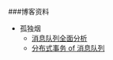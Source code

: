 ###博客资料
+ 孤独烟
	* [消息队列全面分析](https://www.cnblogs.com/rjzheng/p/8994962.html)
	* [分布式事务 of 消息队列](https://www.cnblogs.com/rjzheng/p/10115798.html)